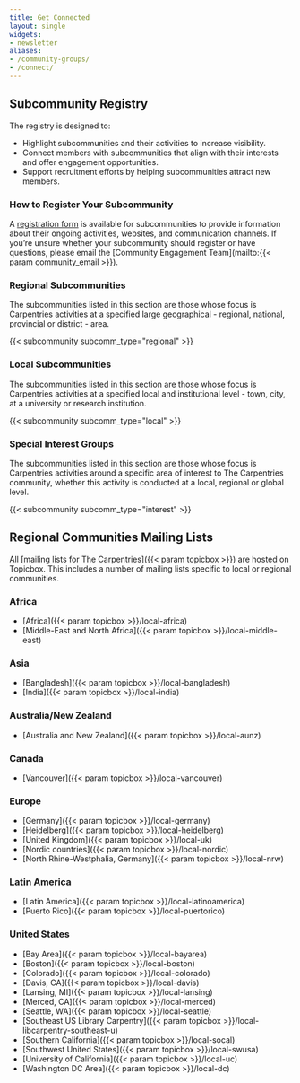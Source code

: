 ```yaml
---
title: Get Connected
layout: single
widgets:
- newsletter
aliases:
- /community-groups/
- /connect/
---
```


## Subcommunity Registry 

The registry is designed to:

- Highlight subcommunities and their activities to increase visibility.
- Connect members with subcommunities that align with their interests and offer engagement opportunities.
- Support recruitment efforts by helping subcommunities attract new members.

### How to Register Your Subcommunity

A [registration form](https://forms.gle/t9zqxhyeGLGiSGFe7) is available for subcommunities to provide information about their ongoing activities, websites, and communication channels. If you’re unsure whether your subcommunity should register or have questions, please email the [Community Engagement Team](mailto:{{< param community_email >}}). 

### Regional Subcommunities

The subcommunities listed in this section are those whose focus is Carpentries activities at a specified large geographical - regional, national, provincial or district - area.

{{< subcommunity subcomm_type="regional" >}}

### Local Subcommunities

The subcommunities listed in this section are those whose focus is Carpentries activities at a specified local and institutional level - town, city, at a university or research institution.

{{< subcommunity subcomm_type="local" >}}

### Special Interest Groups

The subcommunities listed in this section are those whose focus is Carpentries activities around a specific area of interest to The Carpentries community, whether this activity is conducted at a local, regional or global level.

{{< subcommunity subcomm_type="interest" >}}

## Regional Communities Mailing Lists

All [mailing lists for The Carpentries]({{< param topicbox >}}) are hosted on Topicbox.  This includes a number of mailing lists specific to local or regional communities.

### Africa
- [Africa]({{< param topicbox >}}/local-africa)
- [Middle-East and North Africa]({{< param topicbox >}}/local-middle-east)

### Asia
- [Bangladesh]({{< param topicbox >}}/local-bangladesh)
- [India]({{< param topicbox >}}/local-india)

### Australia/New Zealand
- [Australia and New Zealand]({{< param topicbox >}}/local-aunz)

### Canada
- [Vancouver]({{< param topicbox >}}/local-vancouver)

### Europe
- [Germany]({{< param topicbox >}}/local-germany)
- [Heidelberg]({{< param topicbox >}}/local-heidelberg)
- [United Kingdom]({{< param topicbox >}}/local-uk)
- [Nordic countries]({{< param topicbox >}}/local-nordic)
- [North Rhine-Westphalia, Germany]({{< param topicbox >}}/local-nrw)

### Latin America
- [Latin America]({{< param topicbox >}}/local-latinoamerica)
- [Puerto Rico]({{< param topicbox >}}/local-puertorico)

### United States
- [Bay Area]({{< param topicbox >}}/local-bayarea)
- [Boston]({{< param topicbox >}}/local-boston)
- [Colorado]({{< param topicbox >}}/local-colorado)
- [Davis, CA]({{< param topicbox >}}/local-davis)
- [Lansing, MI]({{< param topicbox >}}/local-lansing)
- [Merced, CA]({{< param topicbox >}}/local-merced)
- [Seattle, WA]({{< param topicbox >}}/local-seattle)
- [Southeast US Library Carpentry]({{< param topicbox >}}/local-libcarpentry-southeast-u)
- [Southern California]({{< param topicbox >}}/local-socal)
- [Southwest United States]({{< param topicbox >}}/local-swusa)
- [University of California]({{< param topicbox >}}/local-uc)
- [Washington DC Area]({{< param topicbox >}}/local-dc) 
